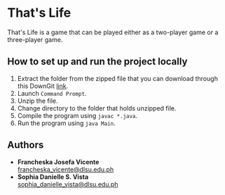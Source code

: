 # That's Life
That's Life is a game that can be played either as a two-player game or a three-player game.

## How to set up and run the project locally
1. Extract the folder from the zipped file that you can download through this DownGit [link](https://minhaskamal.github.io/DownGit/#/home?url=https://github.com/francheska-vicente/game-of-life).
2. Launch `Command Prompt`.
3. Unzip the file. 
4. Change directory to the folder that holds unzipped file.
5. Compile the program using `javac *.java`.
6. Run the program using `java Main`.

## Authors
- **Francheska Josefa Vicente**  <br/>
francheska_vicente@dlsu.edu.ph
- **Sophia Danielle S. Vista** <br/>
sophia_danielle_vista@dlsu.edu.ph
